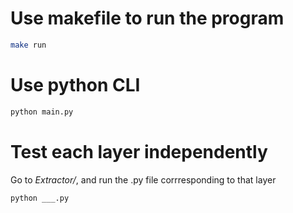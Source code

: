 # Use makefile to run the program
``` bash
make run
```

# Use python CLI
``` bash
python main.py
```

# Test each layer independently
Go to *Extractor/*, and run the .py file corrresponding to that layer

``` bash
python ___.py
```